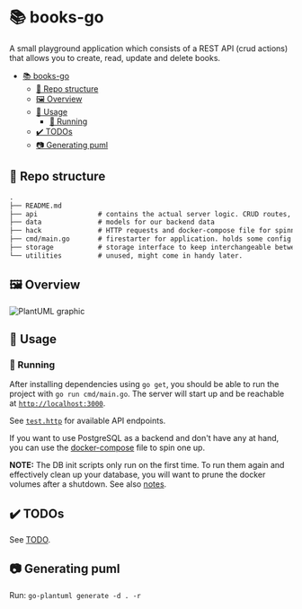 # 📚 books-go

A small playground application which consists of a REST API (crud actions) that allows you to create, read, update and delete books.

- [📚 books-go](#-books-go)
  - [🧬 Repo structure](#-repo-structure)
  - [🖼️ Overview](#️-overview)
  - [👷 Usage](#-usage)
    - [🏃 Running](#-running)
  - [✔️ TODOs](#️-todos)
  - [📷 Generating puml](#-generating-puml)

## 🧬 Repo structure

```txt
.
├── README.md
├── api               # contains the actual server logic. CRUD routes, middleware registration, ...
├── data              # models for our backend data
├── hack              # HTTP requests and docker-compose file for spinning up a local DB
├── cmd/main.go       # firestarter for application. holds some config and does nothing else than starting up.
├── storage           # storage interface to keep interchangeable between in-memory and other storages
└── utilities         # unused, might come in handy later.
```

## 🖼️ Overview

![PlantUML graphic](https://www.plantuml.com/plantuml/proxy?cache=no&src=https://raw.githubusercontent.com/torbendury/books-go/main/docs/graph.puml)

## 👷 Usage

### 🏃 Running

After installing dependencies using `go get`, you should be able to run the project with `go run cmd/main.go`. The server will start up and be reachable at [`http://localhost:3000`](http://localhost:3000).

See [`test.http`](hack/test.http) for available API endpoints.

If you want to use PostgreSQL as a backend and don't have any at hand, you can use the [docker-compose](hack/docker-compose.yml) file to spin one up.

**NOTE:** The DB init scripts only run on the first time. To run them again and effectively clean up your database, you will want to prune the docker volumes after a shutdown. See also [notes](hack/NOTES.md).

## ✔️ TODOs

See [TODO](TODO).

## 📷 Generating puml

Run: `go-plantuml generate -d . -r`
